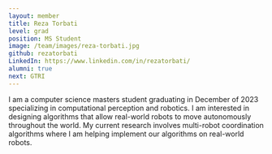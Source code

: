 ```yaml
---
layout: member
title: Reza Torbati
level: grad
position: MS Student
image: /team/images/reza-torbati.jpg
github: rezatorbati
LinkedIn: https://www.linkedin.com/in/rezatorbati/
alumni: true
next: GTRI
---
```


I am a computer science masters student graduating in December of 2023 specializing in computational perception and robotics. I am interested in designing algorithms that allow real-world robots to move autonomously throughout the world. My current research involves multi-robot coordination algorithms where I am helping implement our algorithms on real-world robots.

